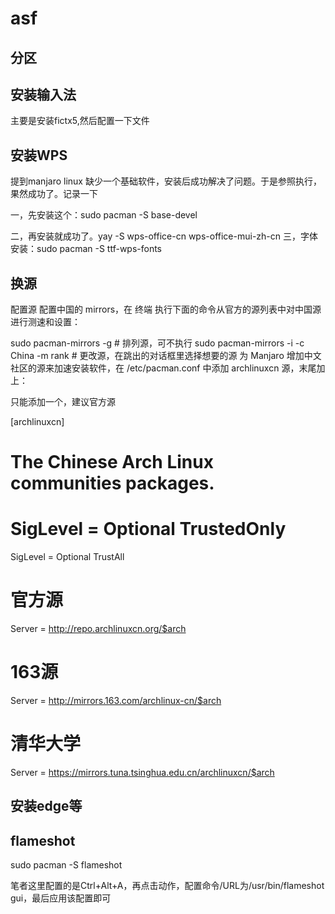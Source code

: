# asf

## 分区

## 安装输入法

主要是安装fictx5,然后配置一下文件

## 安装WPS

提到manjaro linux 缺少一个基础软件，安装后成功解决了问题。于是参照执行，果然成功了。记录一下

一，先安装这个：sudo pacman -S base-devel

二，再安装就成功了。yay -S wps-office-cn wps-office-mui-zh-cn
三，字体安装：sudo pacman -S ttf-wps-fonts

## 换源

配置源
配置中国的 mirrors，在 终端 执行下面的命令从官方的源列表中对中国源进行测速和设置：

sudo pacman-mirrors -g  # 排列源，可不执行
sudo pacman-mirrors -i -c China -m rank # 更改源，在跳出的对话框里选择想要的源
为 Manjaro 增加中文社区的源来加速安装软件，在 /etc/pacman.conf 中添加 archlinuxcn 源，末尾加上：

只能添加一个，建议官方源

[archlinuxcn]
# The Chinese Arch Linux communities packages.
# SigLevel = Optional TrustedOnly
SigLevel = Optional TrustAll
# 官方源
Server   = http://repo.archlinuxcn.org/$arch
# 163源
Server = http://mirrors.163.com/archlinux-cn/$arch
# 清华大学
Server = https://mirrors.tuna.tsinghua.edu.cn/archlinuxcn/$arch

## 安装edge等

## flameshot

sudo pacman -S flameshot

笔者这里配置的是Ctrl+Alt+A，再点击动作，配置命令/URL为/usr/bin/flameshot gui，最后应用该配置即可